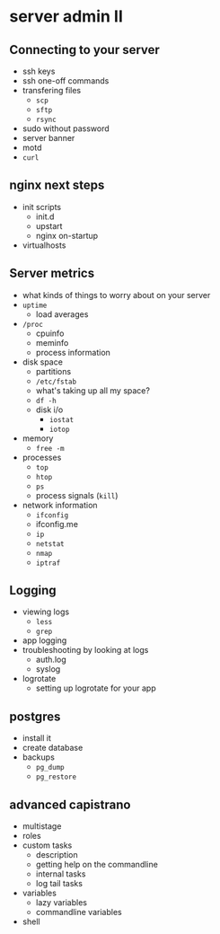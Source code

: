# server admin II

## Connecting to your server

 * ssh keys
 * ssh one-off commands
 * transfering files
   * `scp`
   * `sftp`
   * `rsync`
 * sudo without password
 * server banner
 * motd
 * `curl`

## nginx next steps

 * init scripts
   * init.d
   * upstart
   * nginx on-startup
 * virtualhosts

## Server metrics

 * what kinds of things to worry about on your server
 * `uptime`
   * load averages
 * `/proc`
   * cpuinfo
   * meminfo
   * process information
 * disk space
   * partitions
   * `/etc/fstab`
   * what's taking up all my space?
   * `df -h`
   * disk i/o
     * `iostat`
     * `iotop`
 * memory
   * `free -m`
 * processes
   * `top`
   * `htop`
   * `ps`
   * process signals (`kill`)
 * network information
   * `ifconfig`
   * ifconfig.me
   * `ip`
   * `netstat`
   * `nmap`
   * `iptraf`

## Logging

 * viewing logs
   * `less`
   * `grep`
 * app logging
 * troubleshooting by looking at logs
   * auth.log
   * syslog
 * logrotate
   * setting up logrotate for your app

## postgres

 * install it
 * create database
 * backups
   * `pg_dump`
   * `pg_restore`

## advanced capistrano

 * multistage
 * roles
 * custom tasks
   * description
   * getting help on the commandline
   * internal tasks
   * log tail tasks
 * variables
   * lazy variables
   * commandline variables
 * shell

